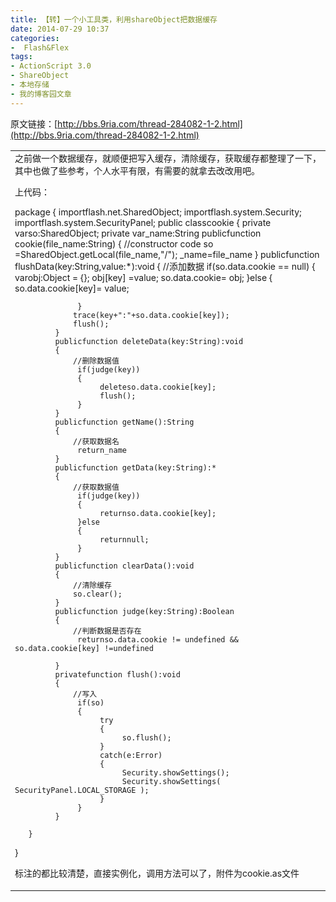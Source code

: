 ```yaml
---
title: 【转】一个小工具类，利用shareObject把数据缓存
date: 2014-07-29 10:37
categories:
-  Flash&Flex
tags:
- ActionScript 3.0
- ShareObject
- 本地存储
- 我的博客园文章
---
```

<div id="sina_keyword_ad_area2" class="articalContent   ">


原文链接：[http://bbs.9ria.com/thread-284082-1-2.html](http://bbs.9ria.com/thread-284082-1-2.html)

<table cellspacing="0" cellpadding="0">
<tbody>
<tr>
<td style="font-size: 14px">之前做一个数据缓存，就顺便把写入缓存，清除缓存，获取缓存都整理了一下，其中也做了些参考，个人水平有限，有需要的就拿去改改用吧。  

上代码：  

package 
{
       importflash.net.SharedObject;
       importflash.system.Security;
       importflash.system.SecurityPanel;
       public classcookie
       {
             private varso:SharedObject;
             private var_name:String
             publicfunction cookie(file_name:String)
             {
                  //constructor code
                  so =SharedObject.getLocal(file_name,"/");
                 _name=file_name
             }
             publicfunction flushData(key:String,value:*):void
             {
                 //添加数据
                  if(so.data.cookie == null)
                  {
                       varobj:Object = {};
                       obj[key] =value;
                       so.data.cookie= obj;
                  }else
                  {
                       so.data.cookie[key]= value;

                  }
                 trace(key+":"+so.data.cookie[key]);
                 flush();
             }
             publicfunction deleteData(key:String):void
             {
                 //删除数据值
                  if(judge(key))
                  {
                       deleteso.data.cookie[key];
                       flush();
                  }
             }
             publicfunction getName():String
             {
                 //获取数据名
                  return_name
             }
             publicfunction getData(key:String):*
             {
                 //获取数据值
                  if(judge(key))
                  {
                       returnso.data.cookie[key];
                  }else
                  {
                       returnnull;
                  }
             }
             publicfunction clearData():void
             {
                 //清除缓存
                 so.clear();
             }
             publicfunction judge(key:String):Boolean
             {
                 //判断数据是否存在
                  returnso.data.cookie != undefined && so.data.cookie[key] !=undefined
                  
             }
             privatefunction flush():void
             {
                 //写入
                  if(so)
                  {
                       try
                       {
                            so.flush();
                       }
                       catch(e:Error)
                       {
                            Security.showSettings();
                            Security.showSettings( SecurityPanel.LOCAL_STORAGE );
                       }
                  }
             }

       }

}


标注的都比较清楚，直接实例化，调用方法可以了，附件为cookie.as文件</td>


</tr>


</tbody>


</table>





</div>